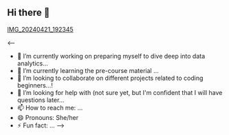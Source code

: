 ## Hi there 👋
[IMG_20240421_192345](https://github.com/user-attachments/assets/344575d4-1838-41d9-a34b-b4ecbf9ec653)

<--
- 🔭 I’m currently working on preparing myself to dive deep into data analytics...
- 🌱 I’m currently learning the pre-course material ...
- 👯 I’m looking to collaborate on different projects related to coding beginners...!
- 🤔 I’m looking for help with (not sure yet, but I'm confident that I will have questions later...
- 📫 How to reach me: ...
- 😄 Pronouns: She/her
- ⚡ Fun fact: ...
-->
